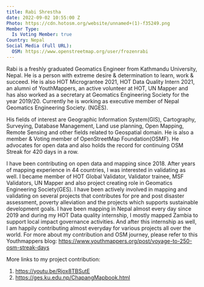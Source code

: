```yaml
---
title: Rabi Shrestha
date: 2022-09-02 10:55:00 Z
Photo: https://cdn.hotosm.org/website/unnamed+(1)-f35249.png
Member Type:
  Is Voting Member: true
Country: Nepal
Social Media (Full URL):
  OSM: https://www.openstreetmap.org/user/frozenrabi
---
```


Rabi is a freshly graduated Geomatics Engineer from Kathmandu University, Nepal. He is a person with extreme desire & determination to learn, work & succeed. He is also HOT Micrograntee 2021, HOT Data Quality Intern 2021, an alumni of YouthMappers, an active volunteer at HOT, UN Mapper and has also worked as a secretary at Geomatics Engineering Society for the year 2019/20. Currently he is working as executive member of Nepal Geomatics Engineering Society. (NGES).

His fields of interest are Geographic Information System(GIS), Cartography, Surveying, Database Management, Land use planning, Open Mapping, Remote Sensing and other fields related to Geospatial domain. He is also a member & Voting member of OpenStreetMap Foundation(OSMF). He advocates for open data and also holds the record for continuing OSM Streak for 420 days in a row. 

I have been contributing on open data and mapping since 2018. After years of mapping experience in 44 countries, I was interested in validating as well. I became member of HOT Global Validator, Validator trainee, MSF Validators, UN Mapper and also project creating role in Geomatics Engineering Society(GES). I have been actively involved in mapping and validating on several projects that contributes for pre and post disaster assessment, poverty alleviation and the projects which supports sustainable development goals. I have been mapping in Nepal almost every day since 2019 and during my HOT Data quality internship, I mostly mapped Zambia to support local impact governance activities. And after this internship as well, I am happily contributing almost everyday for various projects all over the world. For more about my contribution and OSM journey, please refer to this Youthmappers blog: https://www.youthmappers.org/post/voyage-to-250-osm-streak-days

More links to my project contribution:
1) https://youtu.be/Rjox8TBSutE
2) https://ges.ku.edu.np/ChapangMapbook.html